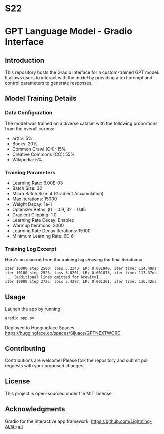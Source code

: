 # S22

# GPT Language Model - Gradio Interface

## Introduction
This repository hosts the Gradio interface for a custom-trained GPT model. It allows users to interact with the model by providing a text prompt and control parameters to generate responses.

## Model Training Details

### Data Configuration
The model was trained on a diverse dataset with the following proportions from the overall corpus:
- arXiv: 5%
- Books: 20%
- Common Crawl (C4): 15%
- Creative Commons (CC): 55%
- Wikipedia: 5%

### Training Parameters
- Learning Rate: 6.00E-03
- Batch Size: 32
- Micro Batch Size: 4 (Gradient Accumulation)
- Max Iterations: 15000
- Weight Decay: 1e-1
- Optimizer Betas: β1 = 0.9, β2 = 0.95
- Gradient Clipping: 1.0
- Learning Rate Decay: Enabled
- Warmup Iterations: 2000
- Learning Rate Decay Iterations: 15000
- Minimum Learning Rate: 6E-6

### Training Log Excerpt
Here's an excerpt from the training log showing the final iterations:


```
iter 10000 step 2500: loss 3.2343, LR: 0.001940, iter time: 114.49ms
iter 10100 step 2525: loss 3.8201, LR: 0.001873, iter time: 117.37ms
... [additional lines omitted for brevity] ...
iter 10900 step 2725: loss 3.4297, LR: 0.001361, iter time: 116.42ms
```

## Usage
Launch the app by running:

```python
gradio app.py
```

Deployed to Huggingface Spaces - 
https://huggingface.co/spaces/Sijuade/GPTNEXTWORD

## Contributing
Contributions are welcome! Please fork the repository and submit pull requests with your proposed changes.

## License
This project is open-sourced under the MIT License.


## Acknowledgments
Gradio for the interactive app framework.
https://github.com/Lightning-AI/lit-gpt

